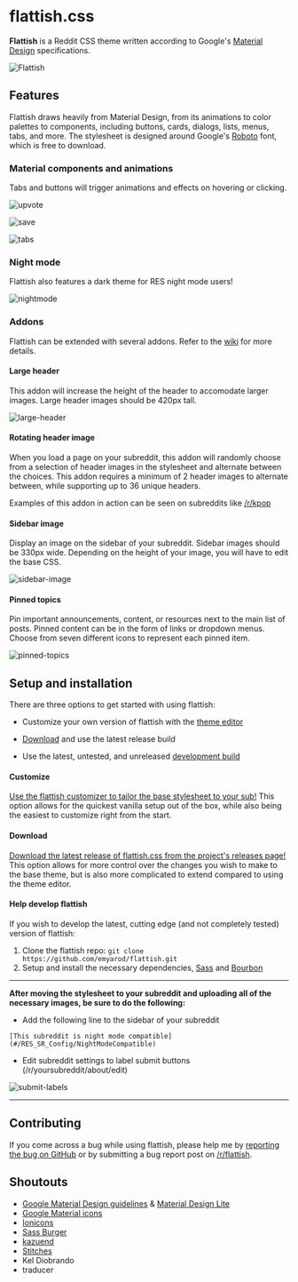 # flattish.css
**Flattish** is a Reddit CSS theme written according to Google's [Material Design](https://www.google.com/design/spec/material-design/introduction.html) specifications.

![Flattish](http://i.imgur.com/m0eTQm5.png)

## Features

Flattish draws heavily from Material Design, from its animations to color palettes to components, including buttons, cards, dialogs, lists, menus, tabs, and more. The stylesheet is designed around Google's [Roboto](https://material-design.storage.googleapis.com/publish/material_v_8/material_ext_publish/0B0J8hsRkk91LRjU4U1NSeXdjd1U/RobotoTTF.zip) font, which is free to download.

### Material components and animations

Tabs and buttons will trigger animations and effects on hovering or clicking.

![upvote](https://i.imgur.com/HPRckzs.gif)

![save](http://i.imgur.com/W9wcwxm.gif)

![tabs](http://i.imgur.com/eMeCe1Q.gif)

### Night mode

Flattish also features a dark theme for RES night mode users!

![nightmode](http://i.imgur.com/JCMF8ZG.png)

### Addons

Flattish can be extended with several addons. Refer to the [wiki](https://github.com/emyarod/flattish/wiki) for more details.

#### Large header

This addon will increase the height of the header to accomodate larger images. Large header images should be 420px tall.

![large-header](http://i.imgur.com/rm0kYL7.png)

#### Rotating header image

When you load a page on your subreddit, this addon will randomly choose from a selection of header images in the stylesheet and alternate between the choices. This addon requires a minimum of 2 header images to alternate between, while supporting up to 36 unique headers.

Examples of this addon in action can be seen on subreddits like [/r/kpop](https://www.reddit.com/r/kpop)

#### Sidebar image

Display an image on the sidebar of your subreddit. Sidebar images should be 330px wide. Depending on the height of your image, you will have to edit the base CSS.

![sidebar-image](http://i.imgur.com/RFUU8Pf.gif)

#### Pinned topics

Pin important announcements, content, or resources next to the main list of posts. Pinned content can be in the form of links or dropdown menus. Choose from seven different icons to represent each pinned item.

![pinned-topics](http://i.imgur.com/sskt1M3.gif)

## Setup and installation

There are three options to get started with using flattish:

* Customize your own version of flattish with the [theme editor](#customize)

* [Download](#download) and use the latest release build

* Use the latest, untested, and unreleased [development build](#help-develop-flattish)

#### Customize

[Use the flattish customizer to tailor the base stylesheet to your sub!](http://emyarod.github.io/flattish/) This option allows for the quickest vanilla setup out of the box, while also being the easiest to customize right from the start.

#### Download

[Download the latest release of flattish.css from the project's releases page!](https://github.com/emyarod/flattish/releases) This option allows for more control over the changes you wish to make to the base theme, but is also more complicated to extend compared to using the theme editor.

#### Help develop flattish

If you wish to develop the latest, cutting edge (and not completely tested) version of flattish:

1. Clone the flattish repo: `git clone https://github.com/emyarod/flattish.git`
2. Setup and install the necessary dependencies, [Sass](https://github.com/sass/sass) and [Bourbon](http://bourbon.io/)

---

**After moving the stylesheet to your subreddit and uploading all of the necessary images, be sure to do the following:**

* Add the following line to the sidebar of your subreddit

`[This subreddit is night mode compatible](#/RES_SR_Config/NightModeCompatible)`

* Edit subreddit settings to label submit buttons (/r/yoursubreddit/about/edit)

![submit-labels](http://i.imgur.com/62oZlBf.png)

---

## Contributing

If you come across a bug while using flattish, please help me by [reporting the bug on GitHub](https://github.com/emyarod/flattish/issues) or by submitting a bug report post on [/r/flattish](https://www.reddit.com/r/flattish).

## Shoutouts

* [Google Material Design guidelines](https://www.google.com/design/spec/material-design/introduction.html) & [Material Design Lite](https://github.com/google/material-design-lite)
* [Google Material icons](https://design.google.com/icons/)
* [Ionicons](http://ionicons.com/)
* [Sass Burger](https://github.com/jorenvanhee/sass-burger)
* [kazuend](https://twitter.com/kazuend)
* [Stitches](https://github.com/draeton/stitches)
* Kel Diobrando
* traducer